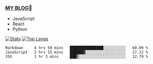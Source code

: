 ### [MY BLOG](https://github.com/festina-lente-z/haizhetang.github.io):hugs:
- JavaScript
- React
- Python

<!--
**festina-lente-z/festina-lente-z** is a ✨ _special_ ✨ repository because its `README.md` (this file) appears on your GitHub profile.

Here are some ideas to get you started:

- 🔭 I’m currently working on ...
- 🌱 I’m currently learning ...
- 👯 I’m looking to collaborate on ...
- 🤔 I’m looking for help with ...
- 💬 Ask me about ...
- 📫 How to reach me: ...
- 😄 Pronouns: ...
- ⚡ Fun fact: ...
-->
[![Stats](https://github-readme-stats.vercel.app/api?username=festina-lente-z&show_icons=true&count_private=true&theme=radical)](https://github.com/festina-lente-z)
[![Top Langs](https://github-readme-stats.vercel.app/api/top-langs/?username=festina-lente-z&layout=compact&theme=radical)](https://github.com/festina-lente-z)

<!--START_SECTION:waka-->
```text
Markdown     4 hrs 59 mins   ███████████████░░░░░░░░░░   60.09 % 
JavaScript   2 hrs 15 mins   ██████▓░░░░░░░░░░░░░░░░░░   27.12 % 
JSX          1 hr 3 mins     ███▒░░░░░░░░░░░░░░░░░░░░░   12.79 % 
```
<!--END_SECTION:waka-->
